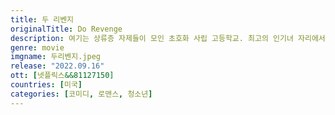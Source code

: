 ```yaml
---
title: 두 리벤지
originalTitle: Do Revenge
description: 여기는 상류층 자제들이 모인 초호화 사립 고등학교. 최고의 인기녀 자리에서 한순간에 몰락한 여학생이 수수한 전학생과 비밀리에 손을 잡는다. 서로의 원수에게 복수하기 위해.
genre: movie
imgname: 두리벤지.jpeg
release: "2022.09.16"
ott: [넷플릭스&&81127150]
countries: [미국]
categories: [코미디, 로맨스, 청소년]
---
```

